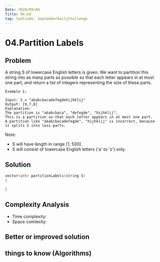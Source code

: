 ```yaml
---
Date: 2020/09/04
Title: 04.md
tag: leetcode, SeptemberDailyChallenge
---
```

# 04.Partition Labels

## Problem
A string S of lowercase English letters is given. We want to partition this string into as many parts as possible so that each letter appears in at most one part, and return a list of integers representing the size of these parts.
```
Example 1:

Input: S = "ababcbacadefegdehijhklij"
Output: [9,7,8]
Explanation:
The partition is "ababcbaca", "defegde", "hijhklij".
This is a partition so that each letter appears in at most one part.
A partition like "ababcbacadefegde", "hijhklij" is incorrect, because it splits S into less parts.
```
Note:

- S will have length in range [1, 500].
- S will consist of lowercase English letters ('a' to 'z') only.
## Solution
```cpp
vector<int> partitionLabels(string S)
{
    
}
```
## Complexity Analysis
- Time complexity:
- Space comlexity:
## Better or improved solution

## things to know (Algorithms)